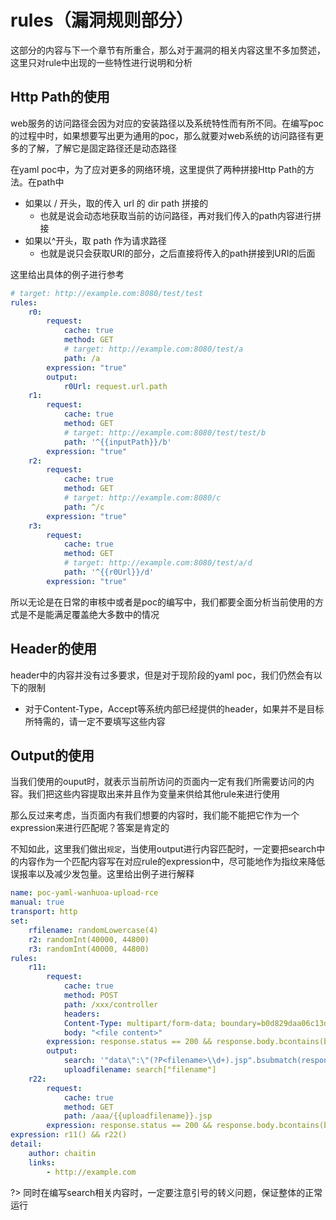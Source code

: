 # rules（漏洞规则部分）

这部分的内容与下一个章节有所重合，那么对于漏洞的相关内容这里不多加赘述，这里只对rule中出现的一些特性进行说明和分析

## Http Path的使用

web服务的访问路径会因为对应的安装路径以及系统特性而有所不同。在编写poc的过程中时，如果想要写出更为通用的poc，那么就要对web系统的访问路径有更多的了解，了解它是固定路径还是动态路径

在yaml poc中，为了应对更多的网络环境，这里提供了两种拼接Http Path的方法。在path中
- 如果以 / 开头，取的传入 url 的 dir path 拼接的
    - 也就是说会动态地获取当前的访问路径，再对我们传入的path内容进行拼接
- 如果以^开头，取 path 作为请求路径
    - 也就是说只会获取URI的部分，之后直接将传入的path拼接到URI的后面

这里给出具体的例子进行参考

```yaml
# target: http://example.com:8080/test/test
rules:
	r0:
		request:
			cache: true
			method: GET
			# target: http://example.com:8080/test/a 
			path: /a
		expression: "true"
		output:
			r0Url: request.url.path
	r1:
		request:
			cache: true
			method: GET
			# target: http://example.com:8080/test/test/b 
			path: '^{{inputPath}}/b'
		expression: "true"
	r2:
		request:
			cache: true
			method: GET
			# target: http://example.com:8080/c 
			path: ^/c
		expression: "true"
	r3:
		request:
			cache: true
			method: GET
			# target: http://example.com:8080/test/a/d
			path: '^{{r0Url}}/d'
		expression: "true"
```

所以无论是在日常的审核中或者是poc的编写中，我们都要全面分析当前使用的方式是不是能满足覆盖绝大多数中的情况

## Header的使用

header中的内容并没有过多要求，但是对于现阶段的yaml poc，我们仍然会有以下的限制

- 对于Content-Type，Accept等系统内部已经提供的header，如果并不是目标所特需的，请一定不要填写这些内容

## Output的使用

当我们使用的ouput时，就表示当前所访问的页面内一定有我们所需要访问的内容。我们把这些内容提取出来并且作为变量来供给其他rule来进行使用

那么反过来考虑，当页面内有我们想要的内容时，我们能不能把它作为一个expression来进行匹配呢？答案是肯定的

不知如此，这里我们做出`规定`，当使用output进行内容匹配时，一定要把search中的内容作为一个匹配内容写在对应rule的expression中，尽可能地作为指纹来降低误报率以及减少发包量。这里给出例子进行解释

```yaml
name: poc-yaml-wanhuoa-upload-rce
manual: true
transport: http
set:
	rfilename: randomLowercase(4)
	r2: randomInt(40000, 44800)
	r3: randomInt(40000, 44800)
rules:
	r11:
		request:
			cache: true
			method: POST
			path: /xxx/controller
			headers:
			Content-Type: multipart/form-data; boundary=b0d829daa06c13d6b3e16b0ad21d1eed
			body: "<file content>"
		expression: response.status == 200 && response.body.bcontains(b"success") && "\"data\":\\d+\\.jsp".bmatches(response.body)
		output:
			search: '"data\":\"(?P<filename>\\d+).jsp".bsubmatch(response.body)'
			uploadfilename: search["filename"]
	r22:
		request:
			cache: true
			method: GET
			path: /aaa/{{uploadfilename}}.jsp
		expression: response.status == 200 && response.body.bcontains(bytes(string(r2 * r3)))
expression: r11() && r22()
detail:
	author: chaitin
	links:
		- http://example.com
```

?> 同时在编写search相关内容时，一定要注意引号的转义问题，保证整体的正常运行

